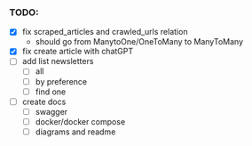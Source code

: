 ### TODO:

- [x] fix scraped_articles and crawled_urls relation
  - should go from ManytoOne/OneToMany to ManyToMany
- [x] fix create article with chatGPT
- [ ] add list newsletters
  - [ ] all
  - [ ] by preference
  - [ ] find one
- [ ] create docs
  - [ ] swagger
  - [ ] docker/docker compose
  - [ ] diagrams and readme
